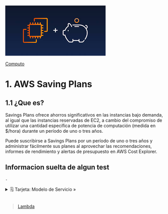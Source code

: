 ![Amazon LightSail](../../00_assets/Computo/savingPlans-logo.jpeg)

[Computo](../../01-Computo/)

# 1. AWS Saving Plans

## 1.1 ¿Que es?

Savings Plans ofrece ahorros significativos en las instancias bajo demanda, al igual que las instancias reservadas de EC2, a cambio del compromiso de utilizar una cantidad específica de potencia de computación (medida en $/hora) durante un período de uno o tres años. 

Puede suscribirse a Savings Plans por un período de uno o tres años y administrar fácilmente sus planes al aprovechar las recomendaciones, informes de rendimiento y alertas de presupuesto en AWS Cost Explorer.

## Informacion suelta de algun test

    -

<details>
<summary>🗒 Tarjeta: Modelo de Servicio »</summary>

| Pertenece a:  |
| ---- |
| PaaS |

</details>


<br/>

> [Lambda](../../2-Almacenamiento/Borde%20e%20Hibrida/snowFamily.md)

<br/>